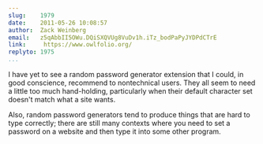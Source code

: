 ```yaml
---
slug:    1979
date:    2011-05-26 10:08:57
author:  Zack Weinberg
email:   z5qAbbII5OWu.DQiSXQVUg8VuDv1h.iTz_bodPaPyJYDPdCTrE
link:     https://www.owlfolio.org/
replyto: 1975
...
```


I have yet to see a random password generator extension that I could,
in good conscience, recommend to nontechnical users.  They all seem to
need a little too much hand-holding, particularly when their default
character set doesn't match what a site wants.

Also, random password generators tend to produce things that are hard
to type correctly; there are still many contexts where you need to set
a password on a website and then type it into some other program.
